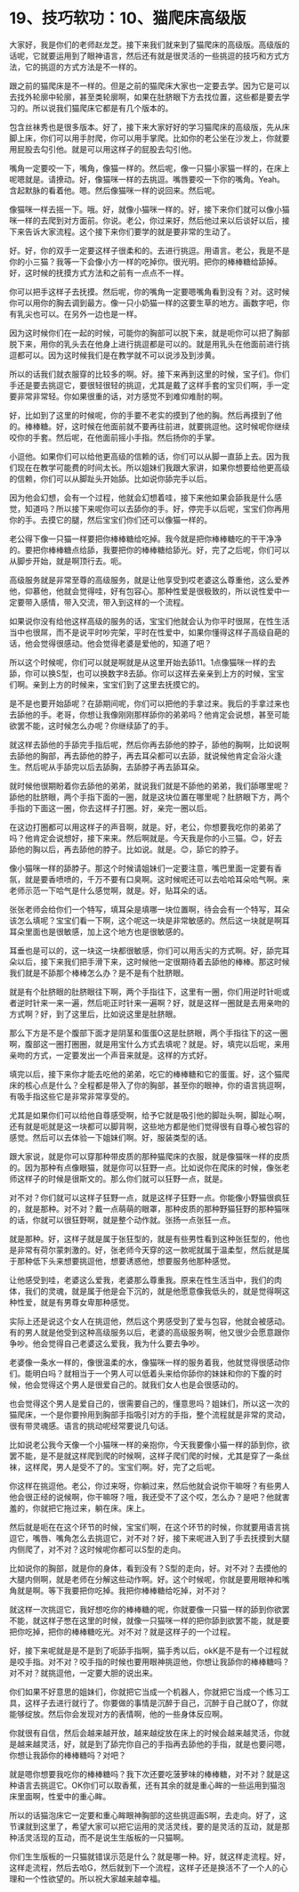 # 19、技巧软功：10、猫爬床高级版

大家好，我是你们的老师赵龙芝。接下来我们就来到了猫爬床的高级版。高级版的话呢，它就要运用到了眼神语言，然后还有就是很灵活的一些挑逗的技巧和方式方法，它的挑逗的方式方法是不一样的。

跟之前的猫爬床是不一样的。但是之前的猫爬床大家也一定要去学。因为它是可以去找外轮廓中轮廓，甚至类轮廓啊，如果在肚脐眼下方去找位置，这些都是要去学习的。所以说我们猫爬床它都是有几个版本的。

包含丝袜秀也是很多版本。好了，接下来大家好好的学习猫爬床的高级版，先从床脚上床，你们可以用手肘爬，你可以用手掌爬。比如你的老公坐在沙发上，你就要用屁股去勾引他。就是可以用这样子的屁股去勾引他。

嘴角一定要咬一下，嘴角，像猫一样的。然后呢，像一只猫小家猫一样的，在床上呢嗯就是。请撩动。好，像猫咪一样的去挑逗。嘴唇要咬一下你的嘴角。Yeah。含起默脉的看着他。嗯。然后像猫咪一样的说回来。然后呢。

像猫咪一样去摇一下。哦。好，就像小猫咪一样的。好，接下来你们就可以像小猫咪一样的去爬到对方面前。你说。老公，你过来好，然后他过来以后谈好以后，接下来告诉大家流程。这个接下来你们要学的就是要非常的生动了。

好。好，你的双手一定要这样子很柔和的。去进行挑逗。用语言。老公，我是不是你的小三猫？我等一下会像小方一样的吃掉你。很光明。把你的棒棒糖给舔掉。好，这时候的抚摸方式方法和之前有一点点不一样。

你可以把手这样子去抚摸。然后呢，你的嘴角一定要嗯嘴角看到没有？对。这时候你可以用你的胸去调到最方。像一只小奶猫一样的这要生草的地方。画数字吧，你有乳尖也可以。在另外一边也是一样。

因为这时候你们在一起的时候，可能你的胸部可以脱下来，就是呃你可以把了胸部脱下来，用你的乳头去在他身上进行挑逗都是可以的。就是用乳头在他面前进行挑逗都可以。因为这时候我们是在教学就不可以说涉及到涉黄。

所以的话我们就衣服穿的比较多的啊。好。接下来再到这里的时候，宝子们。你们手还是要去挑逗它，要很轻很轻的挑逗，尤其是戴了这样手套的宝贝们啊，手一定要非常非常轻。你如果很重的话，对方感觉不到难仰难耐的啊。

好，比如到了这里的时候呢，你的手要不老实的摸到了他的胸。然后再摸到了他的。棒棒糖。好，这时候在他面前就不要再往前进，就要挑逗他。这时候呢你继续咬你的手套。然后呢，在他面前摇小手指。然后扬你的手掌。

小逗他。如果你们可以给他更高级的信赖的话，你们可以从脚一直舔上去。因为我们现在在教学可能费的时间太长。所以姐妹们我跟大家讲，如果你想要给他更高级的信赖，你们可以从脚趾头开始舔。比如说你舔完手以后。

因为他会幻想，会有一个过程，他就会幻想着哇，接下来他如果会舔我是什么感觉，知道吗？所以接下来呢你可以去舔你的手。好，停完手以后呢，宝宝们你再用你的手。去摸它的腿，然后宝宝们你们还可以像猫一样的。

老公得下像一只猫一样要把你棒棒糖给吃掉。我今就是把你棒棒糖吃的干干净净的。要把你棒棒糖点给舔，我要把你的棒棒糖给舔光。好，完了之后呢，你们可以从脚步开始，就是啊顶行去。呃。

高级服务就是非常至尊的高级服务，就是让他享受到哎老婆这么尊重他，这么爱养他，仰慕他，他就会觉得哇，好有包容心。那种性爱是很极致的，所以说性爱中一定要带入感情，带入交流，带入到这样的一个流程。

如果说你没有给他这样高级的服务的话，宝宝们他就会认为你平时很屌，在性生活当中也很屌，而不是说平时吵完架，平时在性爱中，如果你懂得这样子高级自葩的话，他会觉得很感动。他会觉得老婆是爱他的，知道了吧？

所以这个时候呢，你们可以就是啊就是从这里开始去舔11。1点像猫咪一样的去舔，你可以换S型，也可以换数字8去舔。你可以这样去亲亲到上方的时候，宝宝们啊。亲到上方的时候来，宝宝们到了这里去抚摸它的。

是不是也要开始舔呢？在舔期间呢，你们可以把他的手拿过来。我后的手拿过来也去舔他的手。老哥，你想让我像刚刚那样舔你的弟弟吗？他肯定会说想，甚至可能欲罢不能，这时候怎么办呢？你继续舔了的手。

就这样去舔他的手舔完手指后呢，然后你再去舔他的脖子，舔他的胸啊，比如说啊去舔他的胸部，再去舔他的脖子，再去耳朵都可以去舔，就说候他肯定会浴火逢生。然后呢从手舔完以后去舔胸，去舔脖子再去舔耳朵。

就时候他很期盼着你去舔他的弟弟，就说我们就是不舔他的弟弟，我们舔哪里呢？舔他的肚脐眼，两个手指下面的一圈，就是这块位置在哪里呢？肚脐眼下方，两个手指的下面这一圈，你去这样子打圈。好，亲完一圈以后。

在这边打圈都可以用这样子的声音啊，就是。好，老公，你想要我吃你的弟弟了吗？他肯定会说想好，接下来来。然后啊就是。今天我是你的小三猫。😊，好去舔他的胸以后，再去舔他的脖子。比如说。就是。😊，舔它的脖子。

像小猫咪一样的舔脖子。那这个时候请姐妹们一定要注意，嘴巴里面一定要有香氛，就是要香喷喷的，千万不要有口臭啊。这时候呢还可以去哈哈耳朵哈气啊。来老师示范一下哈气是什么感觉啊，就是。好，贴耳朵的话。

张张老师会给你们一个特写，填耳朵是填哪一块位置啊，待会会有一个特写，耳朵该怎么填呢？宝宝们看一下啊，这个呢这一块是非常敏感的。然后这一块就是啊耳耳朵里面也是很敏感，加上这个地方也是很敏感的。

耳垂也是可以的，这一块这一块都很敏感，你们可以用舌尖的方式啊。好，舔完耳朵以后，接下来我们把手滑下来，这时候他一定很期待着去舔他的棒棒。那这时候我们就是不舔那个棒棒怎么办？是不是有个肚脐眼。

就是有个肚脐眼的肚脐眼往下啊，两个手指往下，这里有一圈，你们用逆时针呃或者逆时针来一来一遍，然后呃正时针来一遍啊？好，就是这样一圈就是去用亲吻的方式啊？好，到了这里后，比如说这里是肚脐眼。

那么下方是不是个腹部下面才是阴茎和蛋蛋O这是肚脐眼，两个手指往下的这一圈啊，腹部这一圈打圈圈，就是用宝什么方式去填呢？就是。好，填完以后呢，来用亲吻的方式，一定要发出一个声音来就是。这样的方式好。

填完以后，接下来你才能去吃他的弟弟，吃它的棒棒糖和它的蛋蛋。好，这个猫爬床的核心点是什么？全程都是带入了你的胸部，甚至你的眼神，你的语言挑逗啊，有吸手指这些它是非常非常享受的。

尤其是如果你们可以给他自尊感受啊，给予它就是吸引他的脚趾头啊，脚趾心啊，还有就是呃就是这一块都可以脚背啊，这些地方都是他们觉得很有自尊心被包容的感觉。然后可以去体验一下姐妹们啊。好，服装类型的话。

跟大家说，就是你可以穿那种带皮质的那种猫爬床的衣服，就是像猫咪一样的皮质的。因为那种有点像眼猫，就是你可以狂野一点。比如说你在爬床的时候，像张老师这样子的时候是很斯文的。那么你们就可以狂野一点，就是。

对不对？你们就可以这样子狂野一点，就是这样子狂野一点。你能像小野猫很疯狂的，就是那种。对不对？戴一点萌萌的眼罩，那种皮质的那种野猫狂野的那种猫咪的话，你就可以很狂野啊，就是整个动作就。张扬一点张狂一点。

就是那种。好，这样子就是属于张狂型的，就是有些男性看到这种张狂型的，他也是非常有荷尔蒙刺激的。好，张老师今天穿的这一款呢就属于温柔型，然后就是属于那种低下头来想要挑逗他，想要诱惑他，想要服务他那种感觉。

让他感受到哇，老婆这么爱我，老婆那么尊重我。原来在性生活当中，我们的肉体，我们的灵魂，就是属于他是会下沉的，就是他愿意像我低头的，就是觉得啊这种性爱，就是有男尊女卑那种感觉。

实际上还是说这个女人在挑逗他，然后这个男感受到了爱与包容，他就会被感动。有的男人就是他受到这种高级服务以后，老婆的高级服务啊，他又很少会愿意跟你争吵。他会觉得自己老婆这么爱我，我为什么要去争吵。

老婆像一条水一样的，像很温柔的水，像猫咪一样的服务着我，他就觉得很感动你们。能明白吗？就相当于一个男人可以低着头来给你舔你的妹妹和你的下腹的时候，他会觉得这个男人是很爱自己的。就我们女人也是会很感动的。

也会觉得这个男人是爱自己的，很需要自己的，懂意思吗？姐妹们，所以这一次的猫爬床，一个是你要拎用到胸部手指吸引对方的手指，整个流程就是非常的灵动，很有带灵魂感。语言的挑动呢经常要说几句话。

比如说老公我今天像一个小猫咪一样的亲抱你，今天我要像小猫一样的舔到你，欲罢不能，是不是就这样爬到爬的时候啊，这样子爬们爬的时候，尤其是穿了一条丝袜，这样爬，男人是受不了的。宝宝们啊。好，完了之后呢。

你这样在挑逗他。老公，你过来呀，你躺过来，然后他就会说你干嘛呀？有些男人他会很正经的说候啊，你干嘛呀？哦，我还受不了这个哎，怎么办？是吧？他就害羞的，你就把它拖过来，躺在床。床上。

然后就是呃在在这个环节的时候，宝宝们啊，在这个环节的时候，你就要用语言挑逗它，嘴唇、嘴角怎么去挑逗它，对不对？好，接下来呢进入到了手去抚摸到大腿内侧爬了，对不对？这时候呢你都可以S型的走向。

比如说你的胸部，就是你的身体，看到没有？S型的走向，好。对不对？去摸他的大腿内侧啊，就是老师在分解这些动作啊。好。这个时候呢，你就是要用眼神和嘴角就是啊。等下我要把你吃掉。我把你棒棒糖给吃掉，对不对？

就这样一次挑逗它，我好想吃你的棒棒糖的呢，你就要像一只猫一样的舔到你欲罢不能，就这样子憋在这里的时候，就像一只猫咪一样的把你舔到欲罢不能，就是要把你吃掉，把你的棒棒糖吃光。对不对？就是这样子的一个过程。

好，接下来呢就是是不是到了呃舔手指啊，猫手秀以后，okK是不是有一个过程就是咬手指。对不对？咬手指的时候也要用眼神挑逗他，你想让我舔你的棒棒糖吗？对不对？就挑逗他，一定要大胆的说出来。

你们如果不好意思的姐妹们，你就把它当成一个机器人，你就把它当成一个练习工具，这样子去进行就行了。你要做的事情是沉醉于自己，沉醉于自己就O了，你就能够绽放。然后你会发现对方的表情啊，他的一些身体反应啊。

你就很有自信，然后会越来越开放，越来越绽放在床上的时候会越来越灵活，你就是越来越灵活，好，就是到了舔完你自己的手指再去舔他的手指，就是也要问嗯，你想让我舔你的棒棒糖吗？对吧？

就是嗯你想要我吃你的棒棒糖吗？我下次还要吃菠萝味的棒棒糖，对不对？就是这种语言去挑逗它。OK你们可以取香蕉，还有其余的就是重心眸的一些运用到猫泡床里面啊，性爱中的重心眸。

所以的话猫泡床它一定要和重心眸眼神胸部的这些挑逗画S啊，去走向。好了，这节课就到这里了，希望大家可以把它运用的灵活灵线，要的是灵活的互动，就是那种活灵活现的互动，而不是说生生版板的一只猫啊。

你们生生版板的一只猫就错误示范是什么？就是哪一种。好，就这样走流程。好，这样走流程，然后去哈G，然后就到下一个流程，这样子还是换活不了一个人的心理和一个性欲望的。所以祝大家越来越幸福。

